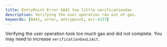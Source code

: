 ```yaml
---
title: EntryPoint Error AA41 too little verificationGas
description: Verifying the user operation ran out of gas.
keywords: [AA41, error, entrypoint, erc-4337]
---
```


Verifying the user operation took too much gas and did not complete. You may need to increase `verificationGasLimit`.